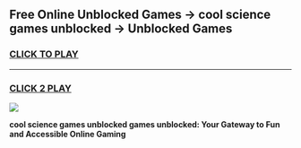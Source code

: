
## Free Online Unblocked Games → cool science games unblocked → Unblocked Games
<h3>
<a href="https://premium.freeplayer.one?title=cool_science_games_unblocked&ref=21F">CLICK TO PLAY</a></h3>
<hr>

<h3>
<a href="https://premium.freeplayer.one?title=cool_science_games_unblocked&ref=21F">CLICK 2 PLAY</a>
  
</h3>

<a href="https://premium.freeplayer.one?title=cool_science_games_unblocked&ref=21F/"><img src="https://clearcache.store/games.png"></a>


**cool science games unblocked games unblocked: Your Gateway to Fun and Accessible Online Gaming**
